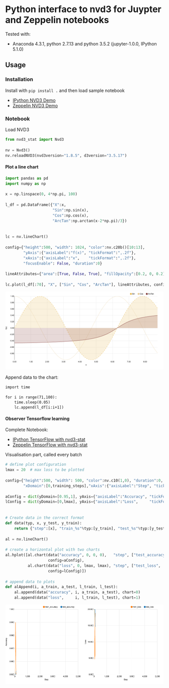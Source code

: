 # Python interface to nvd3 for Juypter and Zeppelin notebooks

Tested with:

- Anaconda 4.3.1, python 2.7.13 and python 3.5.2 (jupyter-1.0.0, IPython 5.1.0)


## Usage

### Installation

Install with `pip install .` and then load sample notebook 
    
- [IPython NVD3 Demo](notebooks/NVD3%20Demo.ipynb)
- [Zeppelin NVD3 Demo](notebooks/Zeppelin-Nvd3-Demo.json)


### Notebook

Load NVD3

```python
from nvd3_stat import Nvd3

nv = Nvd3()
nv.reloadNVD3(nvd3version="1.8.5", d3version="3.5.17")
```

#### Plot a line chart

```python
import pandas as pd
import numpy as np

x = np.linspace(0, 4*np.pi, 100)

l_df = pd.DataFrame({"X":x,
                     "Sin":np.sin(x), 
                     "Cos":np.cos(x), 
                     "ArcTan":np.arctan(x-2*np.pi)/3})


lc = nv.lineChart()

config={"height":500, "width": 1024, "color":nv.c20b()[10:13], 
        "yAxis":{"axisLabel":"f(x)", "tickFormat":",.2f"}, 
        "xAxis":{"axisLabel":"x",    "tickFormat":",.2f"},
        "focusEnable": False, "duration":0}
        
lineAttributes={"area":[True, False, True], "fillOpacity":[0.2, 0, 0.2], "style":["dashed", "dotted", None]}

lc.plot(l_df[:70], "X", ["Sin", "Cos", "ArcTan"], lineAttributes, config)

```

![line](images/line.gif)

Append data to the chart:
```
import time

for i in range(71,100):
    time.sleep(0.05)
    lc.append(l_df[i:i+1])
```


#### Observer Tensorflow learning

Complete Notebook:

- [IPython TensorFlow with nvd3-stat](notebooks/TensorFlow%20with%20nvd3-stat.ipynb)
- [Zeppelin  TensorFlow with nvd3-stat](notebooks/Tensorflow%20tests.json)

Visualisation part, called every batch 

```python
# define plot configuration
lmax = 20  # max loss to be plotted

config={"height":500, "width": 500, "color":nv.c10(1,0), "duration":0,
        "xDomain":[0,training_steps],"xAxis":{"axisLabel":"Step", "tickFormat":",d"} }

aConfig = dict(yDomain=[0.95,1], yAxis={"axisLabel":"Accuracy", "tickFormat":",.3f"}, **config)
lConfig = dict(yDomain=[0,lmax], yAxis={"axisLabel":"Loss",     "tickFormat":",.3f"}, **config)


# Create data in the correct format
def data(typ, x, y_test, y_train):
    return {"step":[x], "train_%s"%typ:[y_train], "test_%s"%typ:[y_test]}

al = nv.lineChart()

# create a horizontal plot with two charts
al.hplot([al.chart(data("accuracy", 0, 0, 0),   "step", ["test_accuracy", "train_accuracy"], 
                   config=aConfig),
          al.chart(data("loss", 0, lmax, lmax), "step", ["test_loss",     "train_loss"    ], 
                   config=lConfig)])

# append data to plots
def alAppend(i, a_train, a_test, l_train, l_test):
    al.append(data("accuracy", i, a_train, a_test), chart=0)
    al.append(data("loss",     i, l_train, l_test), chart=1)
```

![tensorflow](images/tensorflow.gif)
